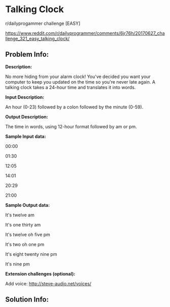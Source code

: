 # Talking Clock
r/dailyprogammer challenge [EASY]

https://www.reddit.com/r/dailyprogrammer/comments/6jr76h/20170627_challenge_321_easy_talking_clock/

Problem Info:
---------------------------------------------------

**Description:**

No more hiding from your alarm clock! You've decided you want your computer to keep you updated on the time so you're never late again. A talking clock takes a 24-hour time and translates it into words.


**Input Description:**

An hour (0-23) followed by a colon followed by the minute (0-59).


**Output Description:**

The time in words, using 12-hour format followed by am or pm.


**Sample Input data:**

00:00

01:30

12:05

14:01

20:29

21:00


**Sample Output data:**

It's twelve am

It's one thirty am

It's twelve oh five pm

It's two oh one pm

It's eight twenty nine pm

It's nine pm


**Extension challenges (optional):**

Add voice: http://steve-audio.net/voices/



Solution Info:
---------------------------------------------------


